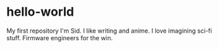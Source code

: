 # hello-world
My first repository
I'm Sid. I like writing and anime. I love imagining sci-fi stuff. Firmware engineers for the win.
